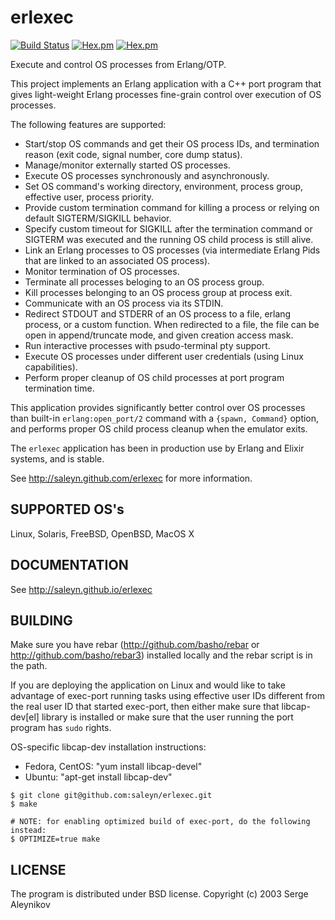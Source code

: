 # erlexec #

[![Build Status](https://travis-ci.org/saleyn/erlexec.svg?branch=master)](https://travis-ci.org/saleyn/erlexec)
[![Hex.pm](https://img.shields.io/hexpm/v/erlexec.svg)](https://hex.pm/packages/erlexec)
[![Hex.pm](https://img.shields.io/hexpm/dt/erlexec.svg)](https://hex.pm/packages/erlexec)

Execute and control OS processes from Erlang/OTP.

This project implements an Erlang application with a C++ port program
that gives light-weight Erlang processes fine-grain control over
execution of OS processes.

The following features are supported:

* Start/stop OS commands and get their OS process IDs, and termination reason
  (exit code, signal number, core dump status).
* Manage/monitor externally started OS processes.
* Execute OS processes synchronously and asynchronously.
* Set OS command's working directory, environment, process group, effective user, process priority.
* Provide custom termination command for killing a process or relying on
  default SIGTERM/SIGKILL behavior.
* Specify custom timeout for SIGKILL after the termination command or SIGTERM
  was executed and the running OS child process is still alive.
* Link an Erlang processes to OS processes (via intermediate Erlang Pids that are linked
  to an associated OS process).
* Monitor termination of OS processes.
* Terminate all processes beloging to an OS process group.
* Kill processes belonging to an OS process group at process exit.
* Communicate with an OS process via its STDIN.
* Redirect STDOUT and STDERR of an OS process to a file, erlang process, or a custom function.
  When redirected to a file, the file can be open in append/truncate mode, and given creation
  access mask.
* Run interactive processes with psudo-terminal pty support.
* Execute OS processes under different user credentials (using Linux capabilities).
* Perform proper cleanup of OS child processes at port program termination time.

This application provides significantly better control
over OS processes than built-in `erlang:open_port/2` command with a
`{spawn, Command}` option, and performs proper OS child process cleanup
when the emulator exits. 

The `erlexec` application has been in production use by Erlang and Elixir systems,
and is stable.

See http://saleyn.github.com/erlexec for more information.

## SUPPORTED OS's ##
Linux, Solaris, FreeBSD, OpenBSD, MacOS X

## DOCUMENTATION ##
See http://saleyn.github.io/erlexec

## BUILDING ##
Make sure you have rebar (http://github.com/basho/rebar or
http://github.com/basho/rebar3) installed locally and the rebar script
is in the path.

If you are deploying the application on Linux and would like to
take advantage of exec-port running tasks using effective user IDs
different from the real user ID that started exec-port, then
either make sure that libcap-dev[el] library is installed or make
sure that the user running the port program has `sudo` rights.

OS-specific libcap-dev installation instructions:

* Fedora, CentOS: "yum install libcap-devel"
* Ubuntu:         "apt-get install libcap-dev"

```
$ git clone git@github.com:saleyn/erlexec.git
$ make

# NOTE: for enabling optimized build of exec-port, do the following instead:
$ OPTIMIZE=true make
```

## LICENSE ##
The program is distributed under BSD license.
Copyright (c) 2003 Serge Aleynikov <saleyn at gmail dot com>
